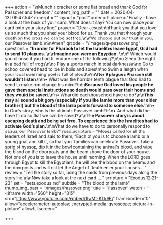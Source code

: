 +++
action = "\nMunch a cracker or some flat bread and thank God for Passover and freedom."
content_img_path = ""
date = 2020-04-13T09:47:54Z
excerpt = ""
layout = "post"
order = 9
place = "Finally - have a look at the back of your card. What does it say? You can now place your card onto your story line."
prayer = "Dear Jesus\n\nThank you that you love us so much that you shed your blood for us. Thank you that through your death on the cross we can be set free.\n\nWe choose put our trust in you, our Passover lamb.\n\nAmen"
qrcode = "/images/qr-passover.png"
questions = "**In order for Pharaoh to let the Israelites leave Egypt, God had to send 10 plagues.** \n\n**Imagine you were an Egyptian.** \n\n* Which would you choose if you had to endure one of the following?\n\no Sleep the night in a bed full of frogs\n\no Play a sports match in total darkness\n\no Go to school covered head to toe in boils and sores\n\no Swim a length when your local swimming pool is full of blood\n\n**After 9 plagues Pharaoh still wouldn’t listen.**\n\n• What was the horrible tenth plague that God had to send to make him change his mind?\n\n**Because God loved his people he gave them special instructions so death would pass over their home and they would be saved.**\n\n• What did each household have to do?\n\n**This may all sound a bit gory (especially if you like lambs more than your older brother!) but the blood of the lamb points forward to someone else.**\n\n• In God’s story, who is the ultimate Passover lamb?\n\n• And what did he have to do so that we can be saved?\n\n**The Passover story is about escaping death and being set free. To experience this the Israelites had to activate God’s plan.**\n\nWhat do we have to do to personally respond to Jesus, our Passover lamb?"
read_scripture = "Moses called for all the leaders of Israel and said to them, “Each of you is to choose a lamb or a young goat and kill it, so that your families can celebrate Passover. Take a sprig of hyssop, dip it in the bowl containing the animal's blood, and wipe the blood on the doorposts and the beam above the door of your house. Not one of you is to leave the house until morning. When the LORD goes through Egypt to kill the Egyptians, he will see the blood on the beams and the doorposts and will not let the Angel of Death enter your houses… "
review = "Tell the story so far, using the cards from previous days along the storyline.\n\nNow take a look at the next card….."
scripture = "Exodus 12:21-23"
set = "sets/exodus.md"
subtitle = "The blood of the lamb"
thumb_img_path = "/images/Passover.png"
title = "Passover"
watch = "<iframe width=\"560\" height=\"315\" src=\"https://www.youtube.com/embed/1IwMt-KLkSE\" frameborder=\"0\" allow=\"accelerometer; autoplay; encrypted-media; gyroscope; picture-in-picture\" allowfullscreen></iframe>"

+++
